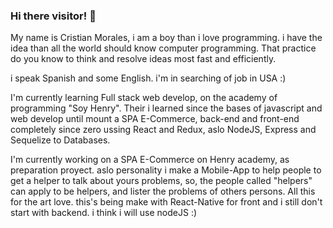### Hi there visitor! 👋


My name is Cristian Morales, i am a boy than i love programming. i have the idea than all the world should know computer programming. 
That practice do you know to think and resolve ideas most fast and efficiently.

i speak Spanish and some English. i'm in searching of job in USA :)

I'm currently learning Full stack web develop, on the academy of programming "Soy Henry". Their i learned since the bases of javascript and web develop until mount a SPA E-Commerce, back-end and front-end completely since zero ussing React and Redux, aslo NodeJS, Express and Sequelize to Databases.

I'm currently working on a SPA E-Commerce on Henry academy, as preparation proyect. aslo personality i make a Mobile-App to help people to get a helper to talk about yours problems, so,  the people called "helpers" can apply to be helpers, and lister the problems of others persons.
All this for the art love. this's being make with React-Native for front and i still don't start with backend. i think i will use nodeJS :)

